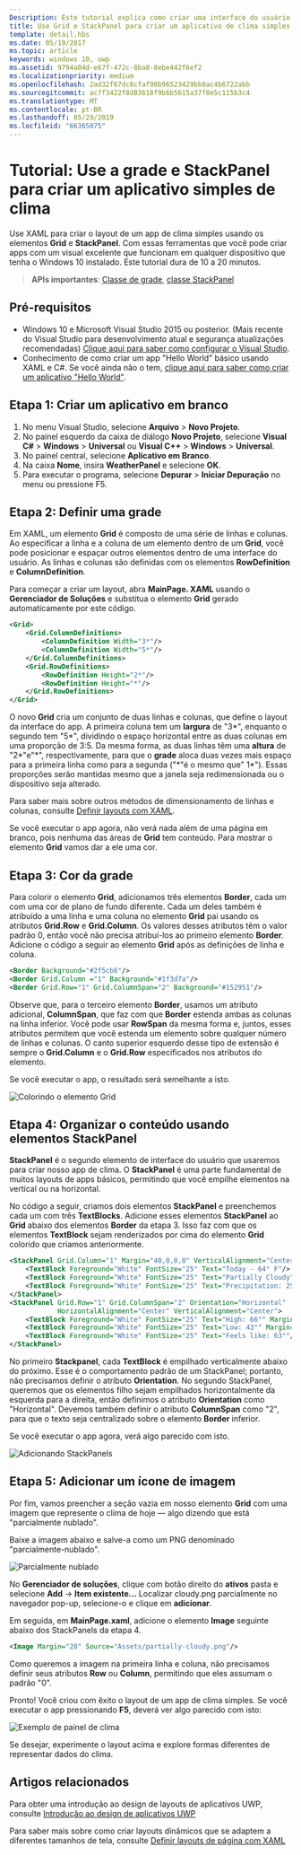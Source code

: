 ```yaml
---
Description: Este tutorial explica como criar uma interface do usuário de aplicativo básico. Ele explica e demonstra o uso de Grid e StackPanel, dois dos elementos XAML mais comuns.
title: Use Grid e StackPanel para criar um aplicativo de clima simples.
template: detail.hbs
ms.date: 05/19/2017
ms.topic: article
keywords: windows 10, uwp
ms.assetid: 9794a04d-e67f-472c-8ba8-8ebe442f6ef2
ms.localizationpriority: medium
ms.openlocfilehash: 2ad32f67dc8cfaf90b96523429bb0ac4b6722abb
ms.sourcegitcommit: ac7f3422f8d83618f9b6b5615a37f8e5c115b3c4
ms.translationtype: MT
ms.contentlocale: pt-BR
ms.lasthandoff: 05/29/2019
ms.locfileid: "66365075"
---
```

# <a name="tutorial-use-grid-and-stackpanel-to-create-a-simple-weather-app"></a>Tutorial: Use a grade e StackPanel para criar um aplicativo simples de clima

Use XAML para criar o layout de um app de clima simples usando os elementos **Grid** e **StackPanel**. Com essas ferramentas que você pode criar apps com um visual excelente que funcionam em qualquer dispositivo que tenha o Windows 10 instalado. Este tutorial dura de 10 a 20 minutos.

> **APIs importantes**: [Classe de grade](https://docs.microsoft.com/en-us/uwp/api/windows.ui.xaml.controls.grid), [classe StackPanel](https://docs.microsoft.com/en-us/uwp/api/windows.ui.xaml.controls.stackpanel)

## <a name="prerequisites"></a>Pré-requisitos
- Windows 10 e Microsoft Visual Studio 2015 ou posterior. (Mais recente do Visual Studio para desenvolvimento atual e segurança atualizações recomendadas) [Clique aqui para saber como configurar o Visual Studio](../../get-started/get-set-up.md).
- Conhecimento de como criar um app "Hello World" básico usando XAML e C#. Se você ainda não o tem, [clique aqui para saber como criar um aplicativo "Hello World"](https://docs.microsoft.com/windows/uwp/get-started/create-a-hello-world-app-xaml-universal).

## <a name="step-1-create-a-blank-app"></a>Etapa 1: Criar um aplicativo em branco
1. No menu Visual Studio, selecione **Arquivo** > **Novo Projeto**.
2. No painel esquerdo da caixa de diálogo **Novo Projeto**, selecione **Visual C#**  > **Windows** > **Universal** ou **Visual C++**  > **Windows** > **Universal**.
3. No painel central, selecione **Aplicativo em Branco**.
4. Na caixa **Nome**, insira **WeatherPanel** e selecione **OK**.
5. Para executar o programa, selecione **Depurar** > **Iniciar Depuração** no menu ou pressione F5.

## <a name="step-2-define-a-grid"></a>Etapa 2: Definir uma grade
Em XAML, um elemento **Grid** é composto de uma série de linhas e colunas. Ao especificar a linha e a coluna de um elemento dentro de um **Grid**, você pode posicionar e espaçar outros elementos dentro de uma interface do usuário. As linhas e colunas são definidas com os elementos **RowDefinition** e **ColumnDefinition**.

Para começar a criar um layout, abra **MainPage. XAML** usando o **Gerenciador de Soluções** e substitua o elemento **Grid** gerado automaticamente por este código.

```xml
<Grid>
    <Grid.ColumnDefinitions>
        <ColumnDefinition Width="3*"/>
        <ColumnDefinition Width="5*"/>
    </Grid.ColumnDefinitions>
    <Grid.RowDefinitions>
        <RowDefinition Height="2*"/>
        <RowDefinition Height="*"/>
    </Grid.RowDefinitions>
</Grid>
```

O novo **Grid** cria um conjunto de duas linhas e colunas, que define o layout da interface do app. A primeira coluna tem um **largura** de "3\*", enquanto o segundo tem "5\*", dividindo o espaço horizontal entre as duas colunas em uma proporção de 3:5. Da mesma forma, as duas linhas têm uma **altura** de "2\*"e"\*", respectivamente, para que o **grade** aloca duas vezes mais espaço para a primeira linha como para a segunda ("\*"é o mesmo que" 1\*"). Essas proporções serão mantidas mesmo que a janela seja redimensionada ou o dispositivo seja alterado.

Para saber mais sobre outros métodos de dimensionamento de linhas e colunas, consulte [Definir layouts com XAML](https://docs.microsoft.com/windows/uwp/layout/layouts-with-xaml).

Se você executar o app agora, não verá nada além de uma página em branco, pois nenhuma das áreas de **Grid** tem conteúdo. Para mostrar o elemento **Grid** vamos dar a ele uma cor.

## <a name="step-3-color-the-grid"></a>Etapa 3: Cor da grade
Para colorir o elemento **Grid**, adicionamos três elementos **Border**, cada um com uma cor de plano de fundo diferente. Cada um deles também é atribuído a uma linha e uma coluna no elemento **Grid** pai usando os atributos **Grid.Row** e **Grid.Column**. Os valores desses atributos têm o valor padrão 0, então você não precisa atribuí-los ao primeiro elemento **Border**. Adicione o código a seguir ao elemento **Grid** após as definições de linha e coluna.

```xml
<Border Background="#2f5cb6"/>
<Border Grid.Column ="1" Background="#1f3d7a"/>
<Border Grid.Row="1" Grid.ColumnSpan="2" Background="#152951"/>
```

Observe que, para o terceiro elemento **Border**, usamos um atributo adicional, **ColumnSpan**, que faz com que **Border** estenda ambas as colunas na linha inferior. Você pode usar **RowSpan** da mesma forma e, juntos, esses atributos permitem que você estenda um elemento sobre qualquer número de linhas e colunas. O canto superior esquerdo desse tipo de extensão é sempre o **Grid.Column** e o **Grid.Row** especificados nos atributos do elemento.

Se você executar o app, o resultado será semelhante a isto.

![Colorindo o elemento Grid](images/grid-weather-1.png)

## <a name="step-4-organize-content-by-using-stackpanel-elements"></a>Etapa 4: Organizar o conteúdo usando elementos StackPanel
**StackPanel** é o segundo elemento de interface do usuário que usaremos para criar nosso app de clima. O **StackPanel** é uma parte fundamental de muitos layouts de apps básicos, permitindo que você empilhe elementos na vertical ou na horizontal.

No código a seguir, criamos dois elementos **StackPanel** e preenchemos cada um com três **TextBlocks**. Adicione esses elementos **StackPanel** ao **Grid** abaixo dos elementos **Border** da etapa 3. Isso faz com que os elementos **TextBlock** sejam renderizados por cima do elemento **Grid** colorido que criamos anteriormente.

```xml
<StackPanel Grid.Column="1" Margin="40,0,0,0" VerticalAlignment="Center">
    <TextBlock Foreground="White" FontSize="25" Text="Today - 64° F"/>
    <TextBlock Foreground="White" FontSize="25" Text="Partially Cloudy"/>
    <TextBlock Foreground="White" FontSize="25" Text="Precipitation: 25%"/>
</StackPanel>
<StackPanel Grid.Row="1" Grid.ColumnSpan="2" Orientation="Horizontal"
            HorizontalAlignment="Center" VerticalAlignment="Center">
    <TextBlock Foreground="White" FontSize="25" Text="High: 66°" Margin="0,0,20,0"/>
    <TextBlock Foreground="White" FontSize="25" Text="Low: 43°" Margin="0,0,20,0"/>
    <TextBlock Foreground="White" FontSize="25" Text="Feels like: 63°"/>
</StackPanel>
```

No primeiro **Stackpanel**, cada **TextBlock** é empilhado verticalmente abaixo do próximo. Esse é o comportamento padrão de um StackPanel; portanto, não precisamos definir o atributo **Orientation**. No segundo StackPanel, queremos que os elementos filho sejam empilhados horizontalmente da esquerda para a direita, então definimos o atributo **Orientation** como "Horizontal". Devemos também definir o atributo **ColumnSpan** como "2", para que o texto seja centralizado sobre o elemento **Border** inferior.

Se você executar o app agora, verá algo parecido com isto.

![Adicionando StackPanels](images/grid-weather-2.png)

## <a name="step-5-add-an-image-icon"></a>Etapa 5: Adicionar um ícone de imagem

Por fim, vamos preencher a seção vazia em nosso elemento **Grid** com uma imagem que represente o clima de hoje — algo dizendo que está "parcialmente nublado".

Baixe a imagem abaixo e salve-a como um PNG denominado "parcialmente-nublado".

![Parcialmente nublado](images/partially-cloudy.PNG)

No **Gerenciador de soluções**, clique com botão direito do **ativos** pasta e selecione **Add** -> **Item existente...** Localizar cloudy.png parcialmente no navegador pop-up, selecione-o e clique em **adicionar**.

Em seguida, em **MainPage.xaml**, adicione o elemento **Image** seguinte abaixo dos StackPanels da etapa 4.

```xml
<Image Margin="20" Source="Assets/partially-cloudy.png"/>
```

Como queremos a imagem na primeira linha e coluna, não precisamos definir seus atributos **Row** ou **Column**, permitindo que eles assumam o padrão "0".

Pronto! Você criou com êxito o layout de um app de clima simples. Se você executar o app pressionando **F5**, deverá ver algo parecido com isto:

![Exemplo de painel de clima](images/grid-weather-3.PNG)

Se desejar, experimente o layout acima e explore formas diferentes de representar dados do clima.

## <a name="related-articles"></a>Artigos relacionados
Para obter uma introdução ao design de layouts de aplicativos UWP, consulte [Introdução ao design de aplicativos UWP](https://docs.microsoft.com/windows/uwp/layout/design-and-ui-intro)

Para saber mais sobre como criar layouts dinâmicos que se adaptem a diferentes tamanhos de tela, consulte [Definir layouts de página com XAML](https://docs.microsoft.com/windows/uwp/layout/layouts-with-xaml)
